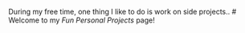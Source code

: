 During my free time, one thing I like to do is work on side projects.. # Welcome to my *Fun Personal Projects* page!

